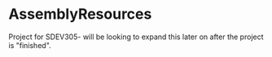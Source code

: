 # AssemblyResources
Project for SDEV305- will be looking to expand this later on after the project is "finished".
